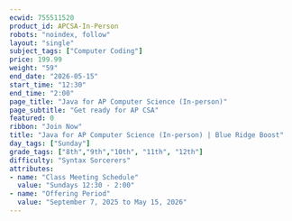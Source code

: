```yaml
---
ecwid: 755511520
product_id: APCSA-In-Person
robots: "noindex, follow"
layout: "single"
subject_tags: ["Computer Coding"]
price: 199.99
weight: "59"
end_date: "2026-05-15"
start_time: "12:30"
end_time: "2:00"
page_title: "Java for AP Computer Science (In-person)"
page_subtitle: "Get ready for AP CSA"
featured: 0
ribbon: "Join Now"
title: "Java for AP Computer Science (In-person) | Blue Ridge Boost"
day_tags: ["Sunday"]
grade_tags: ["8th","9th","10th", "11th", "12th"]
difficulty: "Syntax Sorcerers"
attributes:
- name: "Class Meeting Schedule"
  value: "Sundays 12:30 - 2:00"
- name: "Offering Period"
  value: "September 7, 2025 to May 15, 2026"
---
```

